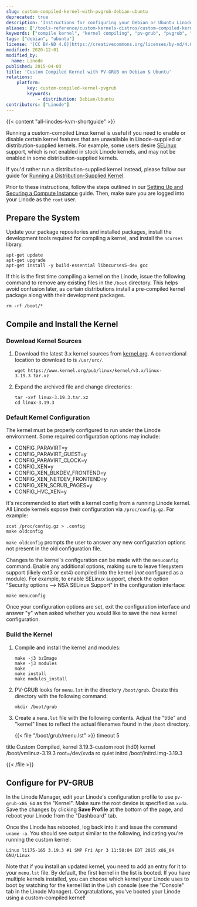 ```yaml
---
slug: custom-compiled-kernel-with-pvgrub-debian-ubuntu
deprecated: true
description: 'Instructions for configuring your Debian or Ubuntu Linode to run a custom compiled kernel with PV-GRUB.'
aliases: ['/tools-reference/custom-kernels-distros/custom-compiled-kernel-with-pvgrub-debian-ubuntu/','/custom-kernels-distros/custom-compiled-kernel-with-pvgrub-debian-7-ubuntu/']
keywords: ["compile kernel", "kernel compiling", "pv-grub", "pvgrub", "custom linux kernel", "custom linode", "debian", "ubuntu"]
tags: ["debian", "ubuntu"]
license: '[CC BY-ND 4.0](https://creativecommons.org/licenses/by-nd/4.0)'
modified: 2020-12-01
modified_by:
  name: Linode
published: 2015-04-03
title: 'Custom Compiled Kernel with PV-GRUB on Debian & Ubuntu'
relations:
    platform:
        key: custom-compiled-kernel-pvgrub
        keywords:
            - distribution: Debian/Ubuntu
contributors: ["Linode"]
---
```


{{< content "all-linodes-kvm-shortguide" >}}

Running a custom-compiled Linux kernel is useful if you need to enable or disable certain kernel features that are unavailable in Linode-supplied or distribution-supplied kernels. For example, some users desire [SELinux](http://en.wikipedia.org/wiki/Security-Enhanced_Linux) support, which is not enabled in stock Linode kernels, and may not be enabled in some distribution-supplied kernels.

If you'd rather run a distribution-supplied kernel instead, please follow our guide for [Running a Distribution-Supplied Kernel](/docs/guides/run-a-distributionsupplied-kernel-with-pvgrub/).

Prior to these instructions, follow the steps outlined in our [Setting Up and Securing a Compute Instance](/docs/products/compute/compute-instances/guides/set-up-and-secure/) guide. Then, make sure you are logged into your Linode as the `root` user.

## Prepare the System

Update your package repositories and installed packages, install the development tools required for compiling a kernel, and install the `ncurses` library.

    apt-get update
    apt-get upgrade
    apt-get install -y build-essential libncurses5-dev gcc

If this is the first time compiling a kernel on the Linode, issue the following command to remove any existing files in the `/boot` directory. This helps avoid confusion later, as certain distributions install a pre-compiled kernel package along with their development packages.

    rm -rf /boot/*

## Compile and Install the Kernel

### Download Kernel Sources

1.  Download the latest 3.x kernel sources from [kernel.org](http://kernel.org/). A conventional location to download to is `/usr/src/`.

        wget https://www.kernel.org/pub/linux/kernel/v3.x/linux-3.19.3.tar.xz

2.  Expand the archived file and change directories:

        tar -xvf linux-3.19.3.tar.xz
        cd linux-3.19.3

### Default Kernel Configuration

The kernel must be properly configured to run under the Linode environment. Some required configuration options may include:

-   CONFIG\_PARAVIRT=y
-   CONFIG\_PARAVIRT\_GUEST=y
-   CONFIG\_PARAVIRT\_CLOCK=y
-   CONFIG\_XEN=y
-   CONFIG\_XEN\_BLKDEV\_FRONTEND=y
-   CONFIG\_XEN\_NETDEV\_FRONTEND=y
-   CONFIG\_XEN\_SCRUB\_PAGES=y
-   CONFIG\_HVC\_XEN=y

It's recommended to start with a kernel config from a running Linode kernel. All Linode kernels expose their configuration via `/proc/config.gz`. For example:

    zcat /proc/config.gz > .config
    make oldconfig

`make oldconfig` prompts the user to answer any new configuration options not present in the old configuration file.

Changes to the kernel's configuration can be made with the `menuconfig` command. Enable any additional options, making sure to leave filesystem support (likely ext3 or ext4) compiled into the kernel (*not* configured as a module). For example, to enable SELinux support, check the option "Security options --\> NSA SELinux Support" in the configuration interface:

    make menuconfig

Once your configuration options are set, exit the configuration interface and answer "y" when asked whether you would like to save the new kernel configuration.

### Build the Kernel

1.  Compile and install the kernel and modules:

        make -j3 bzImage
        make -j3 modules
        make
        make install
        make modules_install

2.  PV-GRUB looks for `menu.lst` in the directory `/boot/grub`. Create this directory with the following command:

        mkdir /boot/grub

3.  Create a `menu.lst` file with the following contents. Adjust the "title" and "kernel" lines to reflect the actual filenames found in the `/boot` directory.

    {{< file "/boot/grub/menu.lst" >}}
timeout 5

title Custom Compiled, kernel 3.19.3-custom
root (hd0)
kernel /boot/vmlinuz-3.19.3 root=/dev/xvda ro quiet
   initrd /boot/initrd.img-3.19.3

{{< /file >}}


## Configure for PV-GRUB

In the Linode Manager, edit your Linode's configuration profile to use `pv-grub-x86_64` as the "Kernel". Make sure the root device is specified as `xvda`. Save the changes by clicking **Save Profile** at the bottom of the page, and reboot your Linode from the "Dashboard" tab.

Once the Linode has rebooted, log back into it and issue the command `uname -a`. You should see output similar to the following, indicating you're running the custom kernel:

    Linux li175-165 3.19.3 #1 SMP Fri Apr 3 11:50:04 EDT 2015 x86_64 GNU/Linux

Note that if you install an updated kernel, you need to add an entry for it to your `menu.lst` file. By default, the first kernel in the list is booted. If you have multiple kernels installed, you can choose which kernel your Linode uses to boot by watching for the kernel list in the Lish console (see the "Console" tab in the Linode Manager). Congratulations, you've booted your Linode using a custom-compiled kernel!

